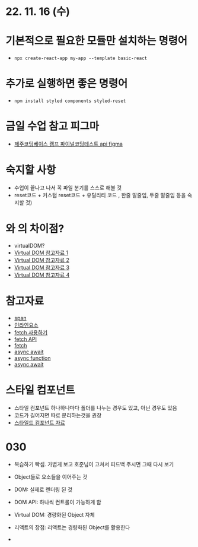 # 22. 11. 16 (수)

# 기본적으로 필요한 모듈만 설치하는 명령어

- `npx create-react-app my-app --template basic-react`

# 추가로 실행하면 좋은 명령어

- `npm install styled components styled-reset`

# 금일 수업 참고 피그마

- [제주코딩베이스 캠프 파이널코딩테스트 api figma](<https://www.figma.com/file/KdWIgQ5VBQYPPlMB2ER6TX/%ED%8C%8C%EC%9D%B4%EB%84%90%EC%BD%94%EB%94%A9%ED%85%8C%EC%8A%A4%ED%8A%B8_API(%EA%B3%B5%EA%B0%9C%EC%9A%A9)?node-id=3%3A32&t=e5KLn0XZPwaOKB15-0>)

# 숙지할 사항

- 수업이 끝나고 나서 꼭 파일 분기를 스스로 해볼 것
- reset코드 + 커스텀 reset코드 + 유틸리티 코드 , 한줄 말줄임, 두줄 말줄임 등을 숙지할 것)

# <ProductList/>와 <ProductList><ProductList/>의 차이점?

- virtualDOM?
- [Virtual DOM 참고자료 1](https://www.youtube.com/watch?v=1ojA5mLWts8&ab_channel=%EC%96%84%ED%8C%8D%ED%95%9C%EC%BD%94%EB%94%A9%EC%82%AC%EC%A0%84)
- [Virtual DOM 참고자료 2](https://www.youtube.com/watch?v=PN_WmsgbQCo&ab_channel=%EC%9A%B0%EC%95%84%ED%95%9CTech)
- [Virtual DOM 참고자료 3](https://www.youtube.com/watch?v=6rDBqVHSbgM&ab_channel=%EC%9A%B0%EC%95%84%ED%95%9CTech)
- [Virtual DOM 참고자료 4](https://edu.goorm.io/learn/lecture/16422/%EA%B0%80%EC%9E%A5-%ED%95%AB%ED%95%9C-fe-%EB%9D%BC%EC%9D%B4%EB%B8%8C%EB%9F%AC%EB%A6%AC-react-%EA%B0%80%EC%A7%80%EA%B3%A0-%EB%86%80%EC%95%84%EB%B3%B4%EA%B8%B0/lesson/784014/react%EC%9D%98-%ED%8A%B9%EC%A7%95-%EB%B0%8F-%EC%9E%A5%EC%A0%90)

# 참고자료

- [span](http://www.tcpschool.com/html-tags/span)
- [인라인요소](https://developer.mozilla.org/ko/docs/Web/HTML/Inline_elements)
- [fetch 사용하기](https://developer.mozilla.org/ko/docs/Web/API/Fetch_API/Using_Fetch)
- [fetch API](https://developer.mozilla.org/ko/docs/Web/API/Fetch_API)
- [fetch](https://ko.javascript.info/fetch)
- [async await](https://ko.javascript.info/async-await)
- [async function](https://developer.mozilla.org/ko/docs/Web/JavaScript/Reference/Statements/async_function)
- [async await](https://developer.mozilla.org/ko/docs/Web/JavaScript/Reference/Statements/async_function)

# 스타일 컴포넌트

- 스타일 컴포넌트 하나하나마다 폴더를 나누는 경우도 있고, 아닌 경우도 있음
- 코드가 길어지면 따로 분리하는것을 권장
- [스타일드 컴포넌트 자료](https://react.vlpt.us/styling/03-styled-components.html)

# 030

- 복습하기 빡셈. 가볍게 보고 호준님이 고쳐서 피드백 주시면 그때 다시 보기
- Object들로 요소들을 이어주는 것
- DOM: 실제로 렌더링 된 것
- DOM API: 하나씩 컨트롤이 가능하게 함
- Virtual DOM: 경량화된 Object 자체

- 리액트의 장점: 리액트는 경량화된 Object를 활용한다
-
